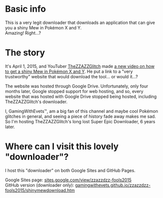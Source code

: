 # Basic info
This is a very legit downloader that downloads an application that can give you a shiny Mew in Pokémon X and Y.  
Amazing! Right...?

# The story
It's April 1, 2015, and YouTuber [TheZZAZZGlitch](https://www.youtube.com/channel/UCKlA7qF9XKwu79ULYmVu28w) made [a new video on how to get a shiny Mew in Pokémon X and Y](https://www.youtube.com/watch?v=ECrY7Dd_F0E). He put a link to a "very trustworthy" website that would download the tool... or would it...?

The website was hosted through Google Drive. Unfortunately, only four months later, Google stopped support for web hosting, and so, every website that was hosted with Google Drive stopped being hosted, including TheZZAZZGlitch's downloader.

I, GamingWithEvets™, am a big fan of this channel and maybe cool Pokémon glitches in general, and seeing a piece of history fade away makes me sad. So I'm hosting TheZZAZZGlitch's long lost Super Epic Downloader, 6 years later.

# Where can I visit this lovely "downloader"?
I host this "downloader" on both Google Sites and GitHub Pages.

Google Sites page: [sites.google.com/view/zzazzdzz-fools2015](https://sites.google.com/view/zzazzdzz-fools2015)  
GitHub version (downloader only): [gamingwithevets.github.io/zzazzdzz-fools2015/shinymewdownload.htm](https://gamingwithevets.github.io/zzazzdzz-fools2015/shinymewdownload.htm)
